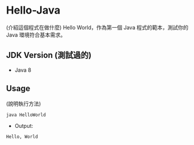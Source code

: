 # Hello-Java
(介紹這個程式在做什麼)
Hello World，作為第一個 Java 程式的範本，測試你的 Java 環境符合基本需求。

## JDK Version (測試過的)
- Java 8

## Usage
(說明執行方法)

```
java HelloWorld
```

- Output:

```
Hello, World
```
